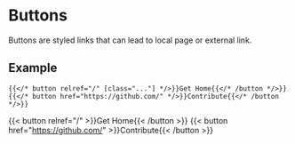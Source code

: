 # Buttons

Buttons are styled links that can lead to local page or external link.

## Example

```tpl
{{</* button relref="/" [class="..."] */>}}Get Home{{</* /button */>}}
{{</* button href="https://github.com/" */>}}Contribute{{</* /button */>}}
```

{{< button relref="/" >}}Get Home{{< /button >}}
{{< button href="https://github.com/" >}}Contribute{{< /button >}}
